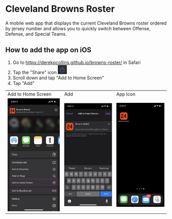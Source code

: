# Cleveland Browns Roster
A mobile web app that displays the current Cleveland Browns roster ordered by jersey number and allows you to quickly switch between Offense, Defense, and Special Teams.

## How to add the app on iOS

1. Go to https://derekpcollins.github.io/browns-roster/ in Safari
2. Tap the "Share" icon <img src="/assets/img/screenshots/share-icon.jpg" height="28" width="28">
3. Scroll down and tap "Add to Home Screen"
4. Tap "Add"

<table>
	<tr>
		<td>Add to Home Screen</td>
		<td>Add</td>
		<td>App Icon</td>
	</tr>
	<tr>
		<td><img src="/assets/img/screenshots/add-to-home-screen.jpg"></td>
		<td><img src="/assets/img/screenshots/add.jpg"></td>
		<td><img src="/assets/img/screenshots/app-icon.jpg"></td>
	</tr>
</table>